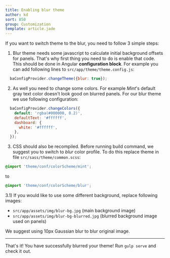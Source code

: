 ```yaml
---
title: Enabling blur theme
author: kd
sort: 850
group: Customization
template: article.jade
---
```


If you want to switch theme to the blur, you need to follow 3 simple steps:

1) Blur theme needs some javascript to calculate initial background offsets for panels.
That's why first thing you need to do is enable that code.
This should be done in Angular **configuration block**. 
For example you can add following lines to `src/app/theme/theme.config.js`:
```javascript
  baConfigProvider.changeTheme({blur: true});
```

2) As well you need to change some colors. 
For example *Mint*'s default gray text color doesn't look good on blurred panels.
For our blur theme we use following configuration:
```javascript
  baConfigProvider.changeColors({
    default: 'rgba(#000000, 0.2)',
    defaultText: '#ffffff',
    dashboard: {
      white: '#ffffff',
    },
  });
```
3) CSS should also be recompiled. 
Before running build command, we suggest you to switch to *blur* color profile.
To do this replace theme in file `src/sass/theme/common.scss`:

 
```scss
@import 'theme/conf/colorScheme/mint';
```
 
to
 
```scss
@import 'theme/conf/colorScheme/blur';
```

3.1) If you would like to use some different background, replace following images:

- `src/app/assets/img/blur-bg.jpg` (main background image)
- `src/app/assets/img/blur-bg-blurred.jpg` (blurred background image used on panels)

We suggest using 10px Gaussian blur to blur original image.

_________________________________________ 
That's it! You have successfully blurred your theme! Run `gulp serve` and check it out.